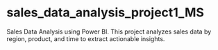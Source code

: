 # sales_data_analysis_project1_MS
Sales Data Analysis using Power BI. This project analyzes sales data by region, product, and time to extract actionable insights.
